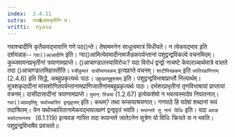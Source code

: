 ```yaml
---
index:  2.4.11
sutra:  गवा�आप्रभृतीनि च।
vritti:  nyasa
---
```


गवाश्चादीनि कृतैकवद्भावानि गणे पठ()न्ते। तेषाममनेन साधुत्वमात्रं विधीयते। न त्वेकवद्भाव इति दर्शयन्नाह-- `गवा()आआदीनि` इति। ग्वा()आमित्येवमादीनामजैडकपर्यन्तानां पशुद्वन्द्वविकल्पे वचनमिदम्। कुब्जवामनप्रभृतीनां त्रयाणामप्राप्ते। ()आचाण्डालस्याविरोधः? यदा विरोधं द्वन्द्वो नाचष्टे केवलञ्चार्थमात्रे वत्र्तते तदा ()आचाण्डालमिहास्तीति। `स्त्रीकुमारं दासीमाणवकम्` इत्यप्राप्ते वचनम्। `शाटीपिच्छकम्` इति `जातिरप्राणिनाम्` (2.4.6) इति सिद्धे, अबहुप्रकृत्यर्थः पाठः। `उष्ट्रखरमुष्ट्रशशम्` इति। पशुद्वन्द्वविभाषाप्राप्तौ नित्यार्थम्। मूत्रशकृदादीनां मांसशोणितपर्यन्तानामप्राणिजातीनामबहुप्रकृत्यर्थः पाठः। दर्भशरप्रभृतीनां तृणविभाषायां प्राप्तायां वचनम्। दासीदासादीनां त्रयाणामप्राप्ते। `पुमान् स्त्रिया` (1.2.67) इत्येकशेषो न भवत्यस्मादेव निपातनात्।
`गवा()आप्रभृतिषु यथोच्चारितं द्वन्द्ववृत्तम्` इति। कथम्? तथा रूप्सयाश्रयणात्। गणपाठे हि यदेषां शब्दानां रूपं तदाश्रितम्। येन यथोच्चारितानामेकवद्भावलक्षणं द्वन्द्ववृतं भवति। `रूपान्तरे तु नायं विधिः` इति। यदा `अवङ स्फोटायनस्य ` (6.1.119) इत्यवङ नास्ति तदा रूपान्तरे जातेऽनेन सूत्रेण यो विधिः क्रियते स न भवति। पशुद्वन्द्वविभाषैव प्रवत्र्तते॥
